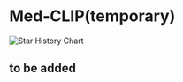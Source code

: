 # Med-CLIP(temporary)

<picture>
  <source
    media="(prefers-color-scheme: dark)"
    srcset="
      https://api.star-history.com/svg?repos=CHB-learner/Med-CLIP&type=Date&theme=dark
    "
  />
  <source
    media="(prefers-color-scheme: light)"
    srcset="
      https://api.star-history.com/svg?repos=CHB-learner/Med-CLIP&type=Date
    "
  />
  <img
    alt="Star History Chart"
    src="https://api.star-history.com/svg?repos=CHB-learner/Med-CLIP&type=Date"
  />
</picture>


##  to be added
